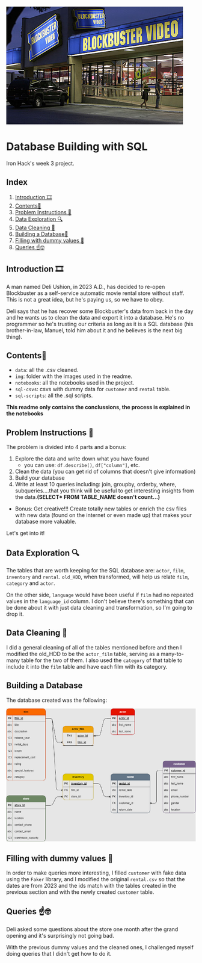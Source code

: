 ![cover](https://github.com/Kohkitos/sql-data-base-building/blob/main/img/cover.jpg)

# Database Building with SQL

Iron Hack's week 3 project.

## Index
1. [Introduction 🎞](#introduction)
1. [Contents📁](#contents)
1. [Problem Instructions 📝](#problem)
1. [Data Exploration 🔍](#exploration)
1. [Data Cleaning 🧹](#cleaning)
1. [Building a Database👷](#building)
1. [Filling with dummy values 🤖](#dummy)
1. [Queries ☝🤓](#queries)

<a name="introduction"/>

## Introduction 🎞

A man named Deli Ushion, in 2023 A.D., has decided to re-open Blockbuster as a self-service automatic movie rental store without staff. This is not a great idea, but he's paying us, so we have to obey.

Deli says that he has recover some Blockbuster's data from back in the day and he wants us to clean the data and export it into a database. He's no programmer so he's trusting our criteria as long as it is a SQL database (his brother-in-law, Manuel, told him about it and he believes is the next big thing).

<a name="contents"/>

## Contents📁

+ `data`: all the .csv cleaned.
+ `img`: folder with the images used in the readme.
+ `notebooks`: all the notebooks used in the project.
+ `sql-csvs`: csvs with dummy data for `customer` and `rental` table.
+ `sql-scripts`: all the .sql scripts.

**This readme only contains the conclussions, the process is explained in the notebooks**

<a name="problem"/>

## Problem Instructions 📝

The problem is divided into 4 parts and a bonus:

1. Explore the data and write down what you have found
   - you can use: `df.describe()`, `df["column"]`, etc.
1. Clean the data (you can get rid of columns that doesn't give information)
1. Build your database
1. Write at least 10 queries including: join, groupby, orderby, where, subqueries….that you think will be useful to get interesting insights from the data.**(SELECT* FROM TABLE_NAME doesn't count...)**
+ Bonus: Get creative!!! Create totally new tables or enrich the csv files with new data (found on the internet or even made up) that makes your database more valuable.

Let's get into it!

<a name="exploration"/>

## Data Exploration 🔍

The tables that are worth keeping for the SQL database are: `actor`, `film`, `inventory` and `rental`. `old_HDD`, when transformed, will help us relate `film`, `category` and `actor`.

On the other side, `language` would have been useful if `film` had no repeated values in the `language_id` column. I don't believe there's something that can be done about it with just data cleaning and transformation, so I'm going to drop it.

<a name="cleaning"/>

## Data Cleaning 🧹

I did a general cleaning of all of the tables mentioned before and then I modified the old_HDD to be the `actor_film` table, serving as a many-to-many table for the two of them. I also used the `category` of that table to include it into the `film` table and have each film with its category.

<a name="building"/>

## Building a Database

The database created was the following:

![database](https://github.com/Kohkitos/sql-data-base-building/blob/main/img/better_database.png)

<a name="dummy"/>

## Filling with dummy values 🤖

In order to make queries more interesting, I filled `customer` with fake data using the `Faker` library, and I modified the original `rental.csv` so that the dates are from 2023 and the ids match with the tables created in the previous section and with the newly created `customer` table.

<a name="queries"/>

## Queries ☝🤓

Deli asked some questions about the store one month after the grand opening and it's surprisingly not going bad.

With the previous dummy values and the cleaned ones, I challenged myself doing queries that I didn't get how to do it.
